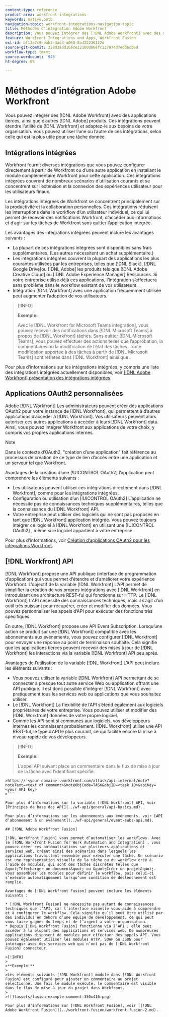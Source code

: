```yaml
---
content-type: reference
product-area: workfront-integrations
keywords: native,ootb
navigation-topic: workfront-integrations-navigation-topic
title: Méthodes d’intégration Adobe Workfront
description: Vous pouvez intégrer des [!DNL Adobe Workfront] avec des applications tierces. Ces intégrations peuvent étendre l’utilité de [!DNL Workfront] et adaptez-le aux besoins de votre organisation. Vous pouvez utiliser l’une ou l’autre de ces intégrations, selon celle qui est la plus utile pour une tâche donnée.
feature: Workfront Integrations and Apps, Workfront Fusion
exl-id: bf13a7c9-eab3-4ae3-a060-8a422236122d
source-git-commit: 328d3a8d16ace22100d86efc127874d7edd6cb6d
workflow-type: tm+mt
source-wordcount: '946'
ht-degree: 0%

---
```


# Méthodes d’intégration Adobe Workfront

Vous pouvez intégrer des [!DNL Adobe Workfront] avec des applications tierces, ainsi que d’autres [!DNL Adobe] produits. Ces intégrations peuvent étendre l’utilité de [!DNL Workfront] et adaptez-le aux besoins de votre organisation. Vous pouvez utiliser l’une ou l’autre de ces intégrations, selon celle qui est la plus utile pour une tâche donnée.

## Intégrations intégrées

Workfront fournit diverses intégrations que vous pouvez configurer directement à partir de Workfront ou d’une autre application en installant le module complémentaire Workfront pour cette application. Ces intégrations intégrées couvrent de nombreux scénarios d’utilisation courants et se concentrent sur l’extension et la connexion des expériences utilisateur pour les utilisateurs finaux.

Les intégrations intégrées de Workfront se concentrent principalement sur la productivité et la collaboration personnelles. Ces intégrations réduisent les interruptions dans le workflow d’un utilisateur individuel, ce qui lui permet de recevoir des notifications Workfront, d’accéder aux informations et d’agir sur les tâches de Workfront sans quitter l’application intégrée.

Les avantages des intégrations intégrées peuvent inclure les avantages suivants :

* La plupart de ces intégrations intégrées sont disponibles sans frais supplémentaires. (Les autres nécessitent un achat supplémentaire.)
* Les intégrations intégrées couvrent la plupart des applications les plus courantes utilisées par les entreprises, telles que [!DNL Slack], [!DNL Google Drive]ou [!DNL Adobe] les produits tels que [!DNL Adobe Creative Cloud] ou [!DNL Adobe Experience Manager] Ressources. Si votre entreprise utilise déjà ces applications, l’intégration s’effectuera sans problème dans le workflow existant de vos utilisateurs.
* Intégration [!DNL Workfront] avec une application fréquemment utilisée peut augmenter l’adoption de vos utilisateurs.

>[!INFO]
>
>**Exemple:**
>
>Avec le [!DNL Workfront for Microsoft Teams integration], vous pouvez recevoir des notifications dans [!DNL Microsoft Teams] à propos de [!DNL Workfront] tâches. Sans quitter [!DNL Microsoft Teams], vous pouvez effectuer des actions telles que l’approbation, la commentaires ou la modification de l’état des tâches. Toute modification apportée à des tâches à partir de [!DNL Microsoft Teams] sont reflétés dans [!DNL Workfront] ainsi que .

Pour plus d’informations sur les intégrations intégrées, y compris une liste des intégrations intégrées actuellement disponibles, voir [[!DNL Adobe Workfront] présentation des intégrations intégrées](../workfront-integrations-and-apps/built-in-integrations-non-admin.md).

## Applications OAuth2 personnalisées

Adobe [!DNL Workfront] Les administrateurs peuvent créer des applications OAuth2 pour votre instance de [!DNL Workfront], qui permettent à d’autres applications d’accéder à [!DNL Workfront]. Vos utilisateurs peuvent alors autoriser ces autres applications à accéder à leurs [!DNL Workfront] data. Ainsi, vous pouvez intégrer Workfront aux applications de votre choix, y compris vos propres applications internes.

>[!NOTE]
>
>Dans le contexte d’OAuth2, &quot;création d’une application&quot; fait référence au processus de création de ce type de lien d’accès entre une application et un serveur tel que Workfront.

Avantages de la création d’une [!UICONTROL OAuth2] l’application peut comprendre les éléments suivants :

* Les utilisateurs peuvent utiliser ces intégrations directement dans [!DNL Workfront], comme pour les intégrations intégrées.
* Configuration ou utilisation d’un [!UICONTROL OAuth2] L’application ne nécessite pas de connaissances techniques supplémentaires, telles que la connaissance du [!DNL Workfront] API.
* Votre entreprise peut utiliser des logiciels qui ne sont pas proposés en tant que [!DNL Workfront] application intégrée. Vous pouvez toujours intégrer ce logiciel à [!DNL Workfront] en utilisant une [!UICONTROL OAuth2] , même si le logiciel appartient à votre entreprise.

Pour plus d’informations, voir [Création d’applications OAuth2 pour les intégrations Workfront](../administration-and-setup/configure-integrations/create-oauth-application.md).

## [!DNL Workfront] API

[!DNL Workfront] propose une API publique (interface de programmation d’application) qui vous permet d’étendre et d’améliorer votre expérience Workfront. L’objectif de la variable [!DNL Workfront] L’API permet de simplifier la création de vos propres intégrations avec [!DNL Workfront] en introduisant une architecture REST-ful qui fonctionne sur HTTP. Le [!DNL Workfront] L’API nécessite des connaissances techniques, mais il s’agit d’un outil très puissant pour récupérer, créer et modifier des données. Vous pouvez personnaliser les appels d’API pour exécuter des fonctions très spécifiques.

En outre, [!DNL Workfront] propose une API Event Subscription. Lorsqu’une action se produit sur une [!DNL Workfront] compatible avec les abonnements aux événements, vous pouvez configurer [!DNL Workfront] pour envoyer une réponse au point de terminaison souhaité. Cela signifie que les applications tierces peuvent recevoir des mises à jour de [!DNL Workfront] les interactions via la variable [!DNL Workfront] API peu après.

Avantages de l’utilisation de la variable [!DNL Workfront] L’API peut inclure les éléments suivants :

* Vous pouvez utiliser la variable [!DNL Workfront] API permettant de se connecter à presque tout autre service Web ou application offrant une API publique. Il est donc possible d&#39;intégrer [!DNL Workfront] avec pratiquement tous les services web ou applications que vous souhaitez utiliser.
* Le [!DNL Workfront] La flexibilité de l’API s’étend également aux logiciels propriétaires de votre entreprise. Vous pouvez utiliser et modifier des [!DNL Workfront] données de votre propre logiciel.
* Comme les API sont si communes aux logiciels, vos développeurs internes les connaissent probablement. [!DNL Workfront] utilise une API REST-ful, le type d’API le plus courant, ce qui facilite encore la mise à niveau rapide de vos développeurs.

>[!INFO]
>
>**Exemple:**
>
>L’appel API suivant place un commentaire dans le flux de mise à jour de la tâche avec l’identifiant spécifié.
>
>
```
>https://`<your domain>`.workfront.com/attask/api-internal/note?noteText=<text of comment>&noteObjCode=TASK&objID=<task ID>&apiKey=<your API key>
>```

Pour plus d’informations sur la variable [!DNL Workfront] API, voir [Principes de base des API](../wf-api/general/api-basics.md).

Pour plus d’informations sur les abonnements aux événements, voir [API d’abonnement à un événement](../wf-api/general/event-subs-api.md).

## [!DNL Adobe Workfront Fusion]

[!DNL Workfront Fusion] vous permet d’automatiser les workflows. Avec le [!DNL Workfront Fusion for Work Automation and Integration] , vous pouvez créer ces automatisations sur plusieurs applications et services web, créant ainsi des scénarios dans lesquels les applications travaillent ensemble pour exécuter une tâche. Un scénario est une représentation visuelle de la tâche ou du workflow créé à l’aide de modules, qui sont des tâches discrètes telles que &quot;Télécharger un document&quot; ou &quot;Créer un projet&quot;. Vous assemblez les modules pour définir le workflow, puis celui-ci s’exécute automatiquement lorsqu’une condition de déclenchement est remplie.

Avantages de [!DNL Workfront Fusion] peuvent inclure les éléments suivants :

* [!DNL Workfront Fusion] ne nécessite pas autant de connaissances techniques que l’API, car l’interface visuelle vous aide à comprendre et à configurer le workflow. Cela signifie qu’il peut être utilisé par des individus en dehors d’une équipe de développement, ce qui peut vous faire gagner du temps et de l’argent à votre organisation.
* Depuis [!DNL Workfront Fusion] fonctionne via l’API ; elle peut accéder à la plupart des applications et services web. De nombreuses applications disposent de modules pour effectuer des appels API. Vous pouvez également utiliser les modules HTTP, SOAP ou JSON pour interagir avec des services web qui n’ont pas de [!DNL Workfront Fusion] connecteur.

>[!INFO]
>
>**Exemple:**
>
>Les éléments suivants [!DNL Workfront] module dans [!DNL Workfront Fusion] est configuré pour ajouter un commentaire au projet sélectionné. Une fois le module exécuté, le commentaire est visible dans le flux de mise à jour du projet dans Workfront.
>
>![](assets/fusion-example-comment-350x416.png)

Pour plus d’informations sur [!DNL Workfront Fusion], voir [[!DNL Adobe Workfront Fusion]](../workfront-fusion/workfront-fusion-2.md).
